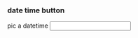 <!DOCTYPE html>
<html lang="en">
<head>
    <meta charset="UTF-8">
    <meta name="viewport" content="width=device-width, initial-scale=1.0">
    <title>time date calender</title>
</head>
<body>
    <h3> date time button</h3>
    <label for ="datetime">pic a datetime</label>
    <input type="datetime">
</body>
</html>
